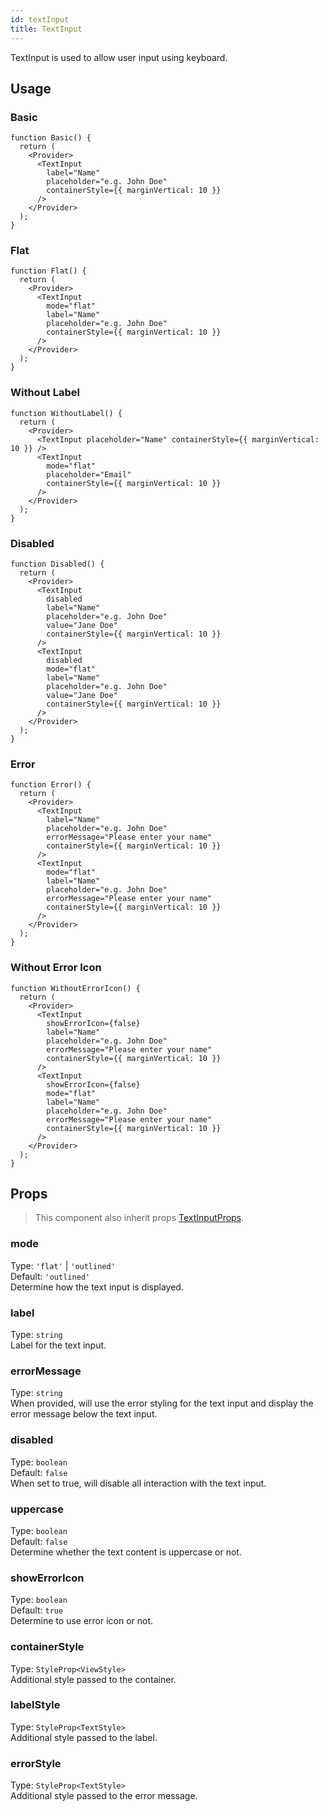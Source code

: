 ```yaml
---
id: textInput
title: TextInput
---
```


TextInput is used to allow user input using keyboard.

## Usage

### Basic

```tsx live
function Basic() {
  return (
    <Provider>
      <TextInput
        label="Name"
        placeholder="e.g. John Doe"
        containerStyle={{ marginVertical: 10 }}
      />
    </Provider>
  );
}
```

### Flat

```tsx live
function Flat() {
  return (
    <Provider>
      <TextInput
        mode="flat"
        label="Name"
        placeholder="e.g. John Doe"
        containerStyle={{ marginVertical: 10 }}
      />
    </Provider>
  );
}
```

### Without Label

```tsx live
function WithoutLabel() {
  return (
    <Provider>
      <TextInput placeholder="Name" containerStyle={{ marginVertical: 10 }} />
      <TextInput
        mode="flat"
        placeholder="Email"
        containerStyle={{ marginVertical: 10 }}
      />
    </Provider>
  );
}
```

### Disabled

```tsx live
function Disabled() {
  return (
    <Provider>
      <TextInput
        disabled
        label="Name"
        placeholder="e.g. John Doe"
        value="Jane Doe"
        containerStyle={{ marginVertical: 10 }}
      />
      <TextInput
        disabled
        mode="flat"
        label="Name"
        placeholder="e.g. John Doe"
        value="Jane Doe"
        containerStyle={{ marginVertical: 10 }}
      />
    </Provider>
  );
}
```

### Error

```tsx live
function Error() {
  return (
    <Provider>
      <TextInput
        label="Name"
        placeholder="e.g. John Doe"
        errorMessage="Please enter your name"
        containerStyle={{ marginVertical: 10 }}
      />
      <TextInput
        mode="flat"
        label="Name"
        placeholder="e.g. John Doe"
        errorMessage="Please enter your name"
        containerStyle={{ marginVertical: 10 }}
      />
    </Provider>
  );
}
```

### Without Error Icon

```tsx live
function WithoutErrorIcon() {
  return (
    <Provider>
      <TextInput
        showErrorIcon={false}
        label="Name"
        placeholder="e.g. John Doe"
        errorMessage="Please enter your name"
        containerStyle={{ marginVertical: 10 }}
      />
      <TextInput
        showErrorIcon={false}
        mode="flat"
        label="Name"
        placeholder="e.g. John Doe"
        errorMessage="Please enter your name"
        containerStyle={{ marginVertical: 10 }}
      />
    </Provider>
  );
}
```

## Props

> This component also inherit props [TextInputProps](https://facebook.github.io/react-native/docs/textinput.html#props).

### mode

Type: `'flat'` | `'outlined'`  
Default: `'outlined'`  
Determine how the text input is displayed.

### label

Type: `string`  
Label for the text input.

### errorMessage

Type: `string`  
When provided, will use the error styling for the text input and display the error message below the text input.

### disabled

Type: `boolean`  
Default: `false`  
When set to true, will disable all interaction with the text input.

### uppercase

Type: `boolean`  
Default: `false`  
Determine whether the text content is uppercase or not.

### showErrorIcon

Type: `boolean`  
Default: `true`  
Determine to use error icon or not.

### containerStyle

Type: `StyleProp<ViewStyle>`  
Additional style passed to the container.

### labelStyle

Type: `StyleProp<TextStyle>`  
Additional style passed to the label.

### errorStyle

Type: `StyleProp<TextStyle>`  
Additional style passed to the error message.

